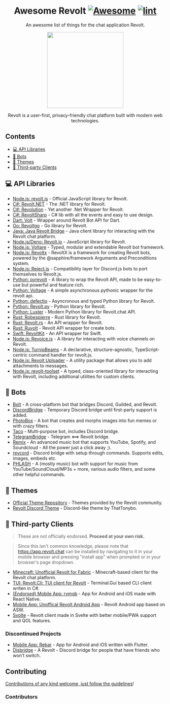 <div align="center">

<!-- title -->

<!--lint ignore no-dead-urls-->
# Awesome Revolt [![Awesome](https://awesome.re/badge.svg)](https://awesome.re) [![lint](https://github.com/insertish/awesome-revolt/actions/workflows/lint.yaml/badge.svg?branch=master)](https://github.com/insertish/awesome-revolt/actions/workflows/lint.yaml)

<!-- subtitle -->

An awesome list of things for the chat application Revolt.

<!-- image -->

<a href="https://revolt.chat" target="_blank" rel="noopener noreferrer">
  <img src="https://nightly.revolt.chat/assets/logo_round.png" height="240" />
</a>

<!-- description -->

Revolt is a user-first, privacy-friendly chat platform built with modern web technologies.

</div>

<!-- TOC -->

## Contents

- [💻 API Libraries](#-api-libraries)
- [🤖 Bots](#-bots)
- [🎨 Themes](#-themes)
- [🔧 Third-party Clients](#-third-party-clients)

<!-- CONTENT -->

## 💻 API Libraries

- [Node.js: revolt.js](https://www.npmjs.com/package/revolt.js) - Official JavaScript library for Revolt.
- [C#: Revolt.NET](https://www.nuget.org/packages/Revolt.Net/) - The .NET library for Revolt.
- [C#: Revolution](https://github.com/li223/Revolution) - Yet another .Net Wrapper for Revolt.
- [C#: RevoltSharp](https://github.com/xXBuilderBXx/RevoltSharp) - C# lib with all the events and easy to use design.
- [Dart: Volt](https://github.com/volt-framework/volt) - Wrapper around Revolt Bot API for Dart.
- [Go: Revoltgo](https://github.com/5elenay/revoltgo) - Go library for Revolt.
- [Java: Java Revolt Bridge](https://github.com/jrvlt/jrv) - Java client library for interacting with the Revolt chat platform.
- [Node.js/Deno: Revolt.io](https://github.com/revolt-io/revolt.io) - JavaScript library for Revolt.
- [Node.js: Voltare](https://github.com/Dexare/Voltare) - Typed, modular and extendable Revolt bot framework.
- [Node.js: Revoltx](https://github.com/kaname-png/revoltx) - RevoltX is a framework for creating Revolt bots, powered by the @sapphire/framework Arguments and Preconditions system.
- [Node.js: Reject.js](https://github.com/revoltrejectorg/reject.js) - Compatibility layer for Discord.js bots to port themselves to Revolt.js.
- [Python: pyrevolt](https://github.com/GenericNerd/pyrevolt) - A library to wrap the Revolt API, made to be easy-to-use but powerful and feature rich.
- [Python: Voltage](https://github.com/EnokiUN/voltage) - A simple asynchronous pythonic wrapper for the revolt api.
- [Python: defectio](https://github.com/Darkflame72/defectio) - Asyncronous and typed Python library for Revolt.
- [Python: Revolt.py](https://github.com/Zomatree/revolt.py) - Python library for Revolt.
- [Python: Luster](https://github.com/nerdguyahmad/luster) - Modern Python library for Revolt.chat API.
- [Rust: Robespierre](https://github.com/dblanovschi/robespierre) - Rust library for Revolt.
- [Rust: Revolt.rs](https://github.com/AkiaCode/revolt.rs) - An API wrapper for Revolt.
- [Rust: Ruvolt](https://github.com/Arthur-Damasceno/ruvolt) - Revolt API wrapper for create bots.
- [Swift: RevoltKit](https://github.com/3PIV/RevoltKit) - An API wrapper for Swift.
- [Node.js: Revoice.js](https://github.com/ShadowLp174/revoice.js) - A library for interacting with voice channels on Revolt.
- [Node.js: TurnipBeams](https://github.com/lexisother/TurnipBeams) - A declarative, structure-agnostic, TypeScript-centric command handler for revolt.js.
- [Node.js: Revolt Uploader](https://github.com/ShadowLp174/revolt-uploader) - A utility package that allows you to add attachments to messages.
- [Node.js: revolt-toolset](https://github.com/Revolt-Unofficial-Clients/revolt-toolset) - A typed, class-oriented library for interacting with Revolt, including additional utilities for custom clients.

## 🤖 Bots

- [Bolt](https://github.com/williamhorning/bolt) - A cross-platform bot that bridges Discord, Guilded, and Revolt.
- [DiscordBridge](https://github.com/Jan0660/Taco/tree/senpai/DiscordBridge) - Temporary Discord bridge until first-party support is added.
- [PhotoBox](https://github.com/PhotoBoxPW/PhotoBoxRevolt) - A bot that creates and morphs images into fun memes or with crazy filters.
- [Taco](https://github.com/Jan0660/Taco) - Multi-purpose bot, includes Discord bridge.
- [TelegramBridge](https://github.com/o8z/TelegramBridge) - Telegram <==> Revolt bridge.
- [Remix](https://github.com/remix-bot/revolt) - An advanced music bot that supports YouTube, Spotify, and Soundcloud - All the power just a click away ;).
- [revcord](https://github.com/mayudev/revcord) - Discord bridge with setup through commands. Supports edits, images, embeds etc. 
- [PHLASH](https://github.com/itzTheMeow/revolt-phlash) - A (mostly music) bot with support for music from YouTube/SoundCloud/MP3s + more, various audio filters, and some other helpful commands.

## 🎨 Themes

- [Official Theme Repository](https://gitlab.insrt.uk/revolt/community/themes) - Themes provided by the Revolt community.
- [Revolt Discord Theme](https://github.com/ThatTonybo/Revolt-Discord-Theme) - Discord-like theme by ThatTonybo.

## 🔧 Third-party Clients

> These are not officially endorsed. **Proceed at your own risk.**

> Since this isn't common knowledge, please note that <https://app.revolt.chat> can be installed by navigating to it in your mobile browser and pressing "install app" when prompted or in your browser's page dropdown.

- [Minecraft: Unofficial Revolt for Fabric](https://rvf.infi.sh/) - Minecraft-based client for the Revolt chat platform.
- [TUI: Revolt.Cli: TUI client for Revolt](https://github.com/Jan0660/Revolt.Cli) - Terminal.Gui based CLI client writen in C#.
- [(Endorsed) Mobile App: rvmob](https://github.com/revoltchat/rvmob) - App for Android and iOS made with React Native.
- [Mobile App: Unoffical Revolt Android App](https://github.com/ashpotter/revolt-mobile) - Revolt Android app based on ASW.
- [Svolte](https://github.com/itzTheMeow/revolt-svolte) - Revolt client made in Svelte with better mobile/PWA support and QOL features.

### Discontinued Projects

- [Mobile App: Rebar](https://github.com/jan-software-foundation/rebar) - App for Android and iOS written with Flutter.
- [Disbridge](https://github.com/itzTheMeow/Disbridge) - A Revolt - Discord bridge for people that have friends who won't switch.

<!-- END CONTENT -->

## Contributing

[Contributions of any kind welcome, just follow the guidelines](contributing.md)!

### Contributors

<!-- [Thanks goes to these contributors](https://github.com/insertish/awesome-revolt/graphs/contributors)! -->
